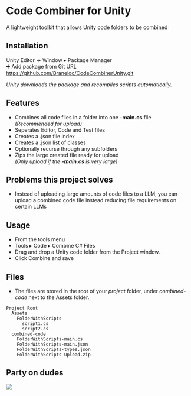 ﻿# Code Combiner for Unity

A lightweight toolkit that allows Unity code folders to be combined

## Installation

Unity Editor → Window ▸ Package Manager<br>
➕ Add package from Git URL<br>
https://github.com/Braneloc/CodeCombinerUnity.git

_Unity downloads the package and recompiles scripts automatically._

## Features

- Combines all code files in a folder into one **-main.cs** file <br>_(Recommended for upload)_
- Seperates Editor, Code and Test files
- Creates a .json file index
- Creates a .json list of classes
- Optionally recurse through any subfolders
- Zips the large created file ready for upload <br>_(Only upload if the **-main.cs** is very large)_

## Problems this project solves

- Instead of uploading large amounts of code files to a LLM, you can upload a combined code file instead reducing file requirements on certain LLMs

## Usage

- From the tools menu
- Tools ▸ Code ▸ Combine C# Files
- Drag and drop a Unity code folder from the Project window.
- Click Combine and save

## Files
- The files are stored in the root of your _project_ folder, under _combined-code_ next to the Assets folder.<br>

```
Project Root
  Assets
    FolderWithScripts
      script1.cs
      script2.cs
  combined-code
    FolderWithScripts-main.cs
    FolderWithScripts-main.json
    FolderWithScripts-types.json
    FolderWithScripts-Upload.zip

```

## Party on dudes  
![](https://avatars.githubusercontent.com/u/9757397?s=96&v=4)
